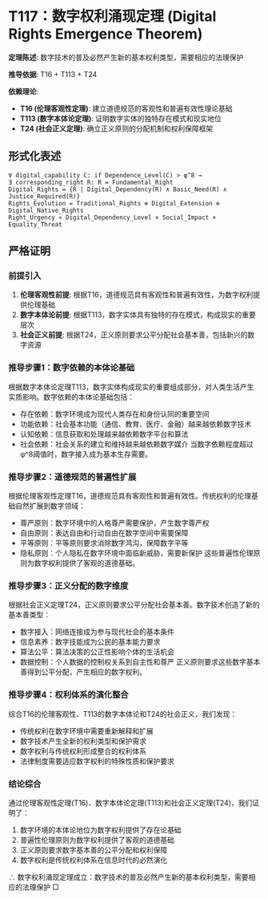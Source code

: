 # T117：数字权利涌现定理 (Digital Rights Emergence Theorem)  

**定理陈述**: 数字技术的普及必然产生新的基本权利类型，需要相应的法理保护  

**推导依据**: T16 + T113 + T24

**依赖理论**: 
- **T16 (伦理客观性定理)**: 建立道德规范的客观性和普遍有效性理论基础
- **T113 (数字本体论定理)**: 证明数字实体的独特存在模式和现实地位
- **T24 (社会正义定理)**: 确立正义原则的分配机制和权利保障框架

## 形式化表述  
```
∀ digital_capability C: if Dependence_Level(C) > φ^8 →  
∃ corresponding_right R: R = Fundamental_Right
Digital_Rights = {R | Digital_Dependency(R) ∧ Basic_Need(R) ∧ Justice_Required(R)}
Rights_Evolution = Traditional_Rights ⊕ Digital_Extension ⊕ Digital_Native_Rights
Right_Urgency ∝ Digital_Dependency_Level × Social_Impact × Equality_Threat
```

## 严格证明  

### 前提引入
1. **伦理客观性前提**: 根据T16，道德规范具有客观性和普遍有效性，为数字权利提供伦理基础
2. **数字本体论前提**: 根据T113，数字实体具有独特的存在模式，构成现实的重要层次
3. **社会正义前提**: 根据T24，正义原则要求公平分配社会基本善，包括新兴的数字资源

### 推导步骤1：数字依赖的本体论基础
根据数字本体论定理T113，数字实体构成现实的重要组成部分，对人类生活产生实质影响。数字依赖的本体论基础包括：
- 存在依赖：数字环境成为现代人类存在和身份认同的重要空间
- 功能依赖：社会基本功能（通信、教育、医疗、金融）越来越依赖数字技术
- 认知依赖：信息获取和处理越来越依赖数字平台和算法
- 社会依赖：社会关系的建立和维持越来越依赖数字媒介
当数字依赖程度超过φ^8阈值时，数字接入成为基本生存需要。

### 推导步骤2：道德规范的普遍性扩展
根据伦理客观性定理T16，道德规范具有客观性和普遍有效性。传统权利的伦理基础自然扩展到数字领域：
- 尊严原则：数字环境中的人格尊严需要保护，产生数字尊严权
- 自由原则：表达自由和行动自由在数字空间中需要保障
- 平等原则：平等原则要求消除数字鸿沟，保障数字平等
- 隐私原则：个人隐私在数字环境中面临新威胁，需要新保护
这些普遍性伦理原则为数字权利提供了客观的道德基础。

### 推导步骤3：正义分配的数字维度
根据社会正义定理T24，正义原则要求公平分配社会基本善。数字技术创造了新的基本善类型：
- 数字接入：网络连接成为参与现代社会的基本条件
- 信息素养：数字技能成为公民的基本能力要求
- 算法公平：算法决策的公正性影响个体的生活机会
- 数据控制：个人数据的控制权关系到自主性和尊严
正义原则要求这些数字基本善得到公平分配，产生相应的数字权利。

### 推导步骤4：权利体系的演化整合
综合T16的伦理客观性、T113的数字本体论和T24的社会正义，我们发现：
- 传统权利在数字环境中需要重新解释和扩展
- 数字技术产生全新的权利类型和保护需求
- 数字权利与传统权利形成整合的权利体系
- 法律制度需要适应数字权利的特殊性质和保护要求

### 结论综合
通过伦理客观性定理(T16)、数字本体论定理(T113)和社会正义定理(T24)，我们证明了：
1. 数字环境的本体论地位为数字权利提供了存在论基础
2. 普遍性伦理原则为数字权利提供了客观的道德基础
3. 正义原则要求数字基本善的公平分配和权利保障
4. 数字权利是传统权利体系在信息时代的必然演化

∴ 数字权利涌现定理成立：数字技术的普及必然产生新的基本权利类型，需要相应的法理保护 □  